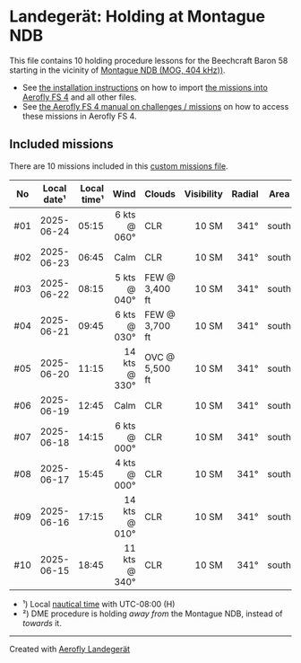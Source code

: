 # Landegerät: Holding at Montague NDB

This file contains 10 holding procedure lessons for the Beechcraft Baron 58 starting in the vicinity of [Montague NDB (MOG, 404 kHz))](https://skyvector.com/?ll=41.7273%2C-122.48175&chart=301&zoom=2).

- See [the installation instructions](https://fboes.github.io/aerofly-missions/docs/generic-installation.html) on how to import [the missions into Aerofly FS 4](missions/custom_missions_user.tmc) and all other files.
- See [the Aerofly FS 4 manual on challenges / missions](https://www.aerofly.com/tutorials/missions/) on how to access these missions in Aerofly FS 4.

## Included missions

There are 10 missions included in this [custom missions file](missions/custom_missions_user.tmc).

| No  | Local date¹ | Local time¹ |          Wind | Clouds         | Visibility | Radial | Area  | DME | Turn | Altitude |
| :-: | ----------- | ----------: | ------------: | -------------- | ---------: | -----: | ----- | --: | :--: | -------: |
| #01 | 2025-06-24  |       05:15 |  6 kts @ 060° | CLR            |      10 SM |   341° | south |   — |  R   | 6,800 ft |
| #02 | 2025-06-23  |       06:45 |          Calm | CLR            |      10 SM |   341° | south |   — |  R   | 6,800 ft |
| #03 | 2025-06-22  |       08:15 |  5 kts @ 040° | FEW @ 3,400 ft |      10 SM |   341° | south |   — |  R   | 6,800 ft |
| #04 | 2025-06-21  |       09:45 |  6 kts @ 030° | FEW @ 3,700 ft |      10 SM |   341° | south |   — |  R   | 6,800 ft |
| #05 | 2025-06-20  |       11:15 | 14 kts @ 330° | OVC @ 5,500 ft |      10 SM |   341° | south |   — |  R   | 6,800 ft |
| #06 | 2025-06-19  |       12:45 |          Calm | CLR            |      10 SM |   341° | south |   — |  R   | 6,800 ft |
| #07 | 2025-06-18  |       14:15 |  6 kts @ 000° | CLR            |      10 SM |   341° | south |   — |  R   | 6,800 ft |
| #08 | 2025-06-17  |       15:45 |  4 kts @ 000° | CLR            |      10 SM |   341° | south |   — |  R   | 6,800 ft |
| #09 | 2025-06-16  |       17:15 | 14 kts @ 010° | CLR            |      10 SM |   341° | south |   — |  R   | 6,800 ft |
| #10 | 2025-06-15  |       18:45 | 11 kts @ 340° | CLR            |      10 SM |   341° | south |   — |  R   | 6,800 ft |

- ¹) Local [nautical time](https://en.wikipedia.org/wiki/Nautical_time) with UTC-08:00 (H)
- ²) DME procedure is holding _away from_ the Montague NDB, instead of _towards_ it.

---

Created with [Aerofly Landegerät](https://github.com/fboes/aerofly-patterns)
